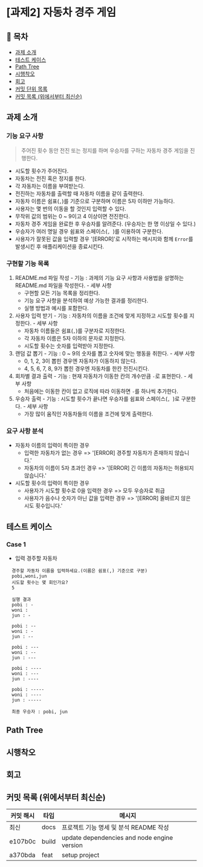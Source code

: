 # [과제2] 자동차 경주 게임

## 📃 목차
  - [과제 소개](#과제-소개)
  - [테스트 케이스](#테스트-케이스)
  - [Path Tree](#path-tree)
  - [시행착오](#시행착오)
  - [회고](#회고)
  - [커밋 단위 목록](#커밋-단위-목록)
  - [커밋 목록 (위에서부터 최신순)](#커밋-목록-위에서부터-최신순)

## 과제 소개

### 기능 요구 사항
> 주어진 횟수 동안 전진 또는 정지를 하며 우승자를 구하는 자동차 경주 게임을 진행한다.

  - 시도할 횟수가 주어진다.
  - 자동차는 전진 혹은 정지를 한다.
  - 각 자동차는 이름을 부여받는다.
  - 전진하는 자동차를 출력할 때 자동차 이름을 같이 출력한다.
  - 자동차 이름은 쉼표(`,`)를 기준으로 구분하며 이름은 5자 이하만 가능하다.
  - 사용자는 몇 번의 이동을 할 것인지 입력할 수 있다.
  - 무작위 값의 범위는 0 ~ 9이고 4 이상이면 전진한다.
  - 자동차 경주 게임을 완료한 후 우승자를 알려준다. (우승자는 한 명 이상일 수 있다.)
  - 우승자가 여러 명일 경우 쉼표와 스페이스(`, `)를 이용하여 구분한다.
  - 사용자가 잘못된 값을 입력할 경우 '[ERROR]'로 시작하는 메시지와 함께 `Error`를 발생시킨 후 애플리케이션을 종료시킨다.

### 구현할 기능 목록

  1. README.md 파일 작성
    - 기능 : 과제의 기능 요구 사항과 사용법을 설명하는 README.md 파일을 작성한다.
    - 세부 사항
      - 구현할 모든 기능 목록을 정리한다.
      - 기능 요구 사항을 분석하여 예상 가능한 결과를 정리한다.
      - 실행 방법과 예시를 포함한다.
  2. 사용자 입력 받기
    - 기능 : 자동차의 이름을 조건에 맞게 지정하고 시도할 횟수를 지정한다.
    - 세부 사항
      - 자동차 이름들은 쉼표(`,`)를 구분자로 지정한다.
      - 각 자동차 이름은 5자 이하의 문자로 지정한다.
      - 시도할 횟수는 숫자를 입력받아 지정한다.
  3. 랜덤 값 뽑기
    - 기능 : 0 ~ 9의 숫자를 뽑고 숫자에 맞는 행동을 취한다.
    - 세부 사항
      - 0, 1, 2, 3이 뽑힌 경우엔 자동차가 이동하지 않는다.
      - 4, 5, 6, 7, 8, 9가 뽑힌 경우엔 자동차를 한칸 전진시킨다.
  4. 회차별 결과 출력
    - 기능 : 현재 자동차가 이동한 칸의 개수만큼 `-`로 표현한다.
    - 세부 사항
      - 처음에는 이동한 칸이 없고 로직에 따라 이동하면 `-`를 하나씩 추가한다.
  5. 우승자 출력
    - 기능 : 시도할 횟수가 끝나면 우승자를 쉼표와 스페이스(`, `)로 구분한다.
    - 세부 사항
      - 가장 많이 움직인 자동차들의 이름을 조건에 맞게 출력한다.

### 요구 사항 분석

  - 자동차 이름의 입력이 특이한 경우
    - 입력한 자동차가 없는 경우 => '[ERROR] 경주할 자동차가 존재하지 않습니다.'
    - 자동차의 이름이 5자 초과인 경우 => '[ERROR] 긴 이름의 자동차는 허용되지 않습니다.'
  - 시도할 횟수의 입력이 특이한 경우
    - 사용자가 시도할 횟수로 0을 입력한 경우 => 모두 우승자로 취급
    - 사용자가 음수나 숫자가 아닌 값을 입력한 경우 => '[ERROR] 올바르지 않은 시도 횟수입니다.'

## 테스트 케이스

### Case 1
  - 입력
  경주할 자동차 
  ```
    경주할 자동차 이름을 입력하세요.(이름은 쉼표(,) 기준으로 구분)
    pobi,woni,jun
    시도할 횟수는 몇 회인가요?
    5

    실행 결과
    pobi : -
    woni : 
    jun : -

    pobi : --
    woni : -
    jun : --

    pobi : ---
    woni : --
    jun : ---

    pobi : ----
    woni : ---
    jun : ----

    pobi : -----
    woni : ----
    jun : -----

    최종 우승자 : pobi, jun
  ```


## Path Tree

## 시행착오

## 회고

## 커밋 목록 (위에서부터 최신순)
| 커밋 해시 | 타입 | 메시지 |
|------------|--------|--------|
|   최신   | docs | 프로젝트 기능 명세 및 분석 README 작성 |
| e107b0c | build | update dependencies and node engine version |
| a370bda | feat | setup project |